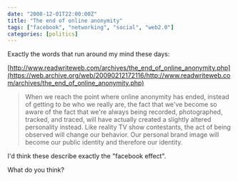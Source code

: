 ```yaml
---
date: "2008-12-01T22:00:00Z"
title: "The end of online anonymity"
tags: ["facebook", "networking", "social", "web2.0"]
categories: [politics]
---
```


Exactly the words that run around my mind these days:

[http://www.readwriteweb.com/archives/the_end_of_online_anonymity.php](https://web.archive.org/web/20090212172116/http://www.readwriteweb.com/archives/the_end_of_online_anonymity.php)

> When we reach the point where online anonymity has ended, instead of getting
> to be who we really are, the fact that we've become so aware of the fact that
> we're always being recorded, photographed, tracked, and traced, will have
> actually created a slightly altered personality instead. Like reality TV show
> contestants, the act of being observed will change our behavior. Our personal
> brand image will become our public identity and therefore our identity.

I'd think these describe exactly the "facebook effect".

What do you think?


